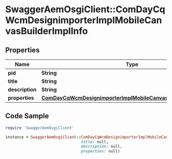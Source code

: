 # SwaggerAemOsgiClient::ComDayCqWcmDesignimporterImplMobileCanvasBuilderImplInfo

## Properties

Name | Type | Description | Notes
------------ | ------------- | ------------- | -------------
**pid** | **String** |  | [optional] 
**title** | **String** |  | [optional] 
**description** | **String** |  | [optional] 
**properties** | [**ComDayCqWcmDesignimporterImplMobileCanvasBuilderImplProperties**](ComDayCqWcmDesignimporterImplMobileCanvasBuilderImplProperties.md) |  | [optional] 

## Code Sample

```ruby
require 'SwaggerAemOsgiClient'

instance = SwaggerAemOsgiClient::ComDayCqWcmDesignimporterImplMobileCanvasBuilderImplInfo.new(pid: null,
                                 title: null,
                                 description: null,
                                 properties: null)
```


